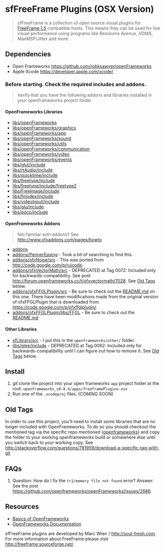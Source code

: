 # sfFreeFrame Plugins (OSX Version)
> sfFreeFrame is a collection of open source visual plugins for [FreeFrame 1.5](http://sourceforge.net/projects/freeframe/?source=typ_redirect) compatible hosts. This means they can be used for live visual performance using programs like Resolume Avenue, VDMX, MaxMSP/Jitter and more. 

## Dependencies 
- Open Frameworks <https://github.com/robksawyer/openFrameworks>
- Apple Xcode <https://developer.apple.com/xcode/>

### Before starting. Check the required includes and addons.
> Verify that you have the following addons and libraries installed in your openframeworks project folder.

#### OpenFrameworks Libraries
- [libs/openFrameworks](https://github.com/robksawyer/openFrameworks/tree/master/libs/openFrameworks)
- [libs/openFrameworks/graphics](https://github.com/robksawyer/openFrameworks/tree/master/libs/openFrameworks/graphics)
- [libs/openFrameworks/app](https://github.com/robksawyer/openFrameworks/tree/master/libs/openFrameworks/app)
- [libs/openFrameworks/sound](https://github.com/robksawyer/openFrameworks/tree/master/libs/openFrameworks/sound)
- [libs/openFrameworks/utils](https://github.com/robksawyer/openFrameworks/tree/master/libs/openFrameworks/utils)
- [libs/openFrameworks/communication](https://github.com/robksawyer/openFrameworks/tree/master/libs/openFrameworks/communication)
- [libs/openFrameworks/video](https://github.com/robksawyer/openFrameworks/tree/master/libs/openFrameworks/video)
- [libs/openFrameworks/events](https://github.com/robksawyer/openFrameworks/tree/master/libs/openFrameworks/events)
- [libs/glut/include](https://github.com/robksawyer/openFrameworks/tree/master/libs/glut)
- [libs/rtAudio/include](https://github.com/robksawyer/openFrameworks/tree/master/libs/rtAudio)
- [libs/quicktime/include](https://github.com/robksawyer/openFrameworks/tree/master/libs/quicktime)
- [libs/freetype/include](https://github.com/robksawyer/openFrameworks/tree/master/libs/freetype)
- [libs/freetype/include/freetype2](https://github.com/openframeworks/openFrameworks/tree/master/libs/freetype/include/freetype2/freetype)
- [libs/FreeImage/include](https://github.com/robksawyer/openFrameworks/tree/master/libs/FreeImage)
- [libs/fmodex/include](https://github.com/robksawyer/openFrameworks/tree/master/libs/fmodex)
- [libs/videoInput/include](https://github.com/robksawyer/openFrameworks/tree/master/libs/videoInput)
- [libs/glu/include](https://github.com/robksawyer/openFrameworks/tree/master/libs/glu)
- [libs/poco/include](https://github.com/robksawyer/openFrameworks/tree/master/libs/poco)

#### OpenFrameworks Addons
> Not familiar with addons? See <http://www.ofxaddons.com/pages/howto>

- [addons](https://github.com/robksawyer/openFrameworks/tree/osx-ffgl/addons)
- [addons/PennerEasing](https://github.com/robksawyer/ofxAddons/tree/master/PennerEasing) - Took a bit of searching to find this.
- [addons/ofxNoise/src](https://github.com/robksawyer/ofxRuicodeAddons/tree/master/ofxNoise/src) - This was ported from <http://code.google.com/p/ruicode>.
- [addons/ofxVectorMath/src](https://github.com/robksawyer/openFrameworks/tree/0071/addons/ofxVectorMath/src) - DEPRECATED at Tag 0072: Included only for backwards-compatibility. See post <http://forum.openframeworks.cc/t/ofxvectormath/7028>. See [Old Tags](#old-tags) below.
- [addons/ofxFFGLPlugin/src](https://github.com/robksawyer/openFrameworks/tree/osx-ffgl/addons/ofxFFGLPlugin/src) - Be sure to check out the [README.md](https://github.com/robksawyer/ofFFGLPlugin) on this one. There have been modifications made from the original version of ofxFFGLPlugin that is downloaded from <https://code.google.com/p/ofxffglplugin/>.
- [addons/ofxFFGLPlugin/libs/FFGL](https://github.com/robksawyer/openFrameworks/tree/osx-ffgl/addons/ofxFFGLPlugin/libs/FFGL) - Be sure to check out the [README.md](https://github.com/robksawyer/ofFFGLPlugin)

#### Other Libraries

- [sfLibrary/src](https://github.com/robksawyer/freeframePlugins-osx/tree/master/sfLibrary/src) - I put this in the `openframeworks/other/` folder.
- [libs/glee/include](https://github.com/openframeworks/openFrameworks/tree/0062/libs/glee) - DEPRECATED at Tag 0062: Included only for backwards-compatibility until I can figure out how to remove it. See [Old Tags](#old-tags) below.


## Install
1. git clone the project into your open frameworks `app` project folder at the root: `openframeworks_v0.8.4/apps/freeframePlugins-osx`
2. Run one of the `.xcodeproj` files. (COMING SOON)

## Old Tags

In order to use this project, you'll need to install some libraries that are no longer included with OpenFrameworks. To do so you should checkout the mentioned tag via the specific repo mentioned ([openframeworks](https://github.com/robksawyer/openFrameworks)) and copy the folder to your working openframeworks build or somewhere else until you switch back to your working copy. See <http://stackoverflow.com/questions/791959/download-a-specific-tag-with-git>

## FAQs

1. Question: How do I fix the `tr1/memory file not found` error?
   Answer: See the post <https://github.com/openframeworks/openFrameworks/issues/2686>.


## Resources
- [Basics of OpenFrameworks](http://openframeworks.cc/tutorials/graphics/opengl.html)
- [OpenFrameworks Documentation](http://openframeworks.cc/documentation/)

sfFreeFrame plugins are developed by Marc Wren / <http://soul-fresh.com>. For more information about FreeFrame please visit <http://freeframe.sourceforge.net/>.

